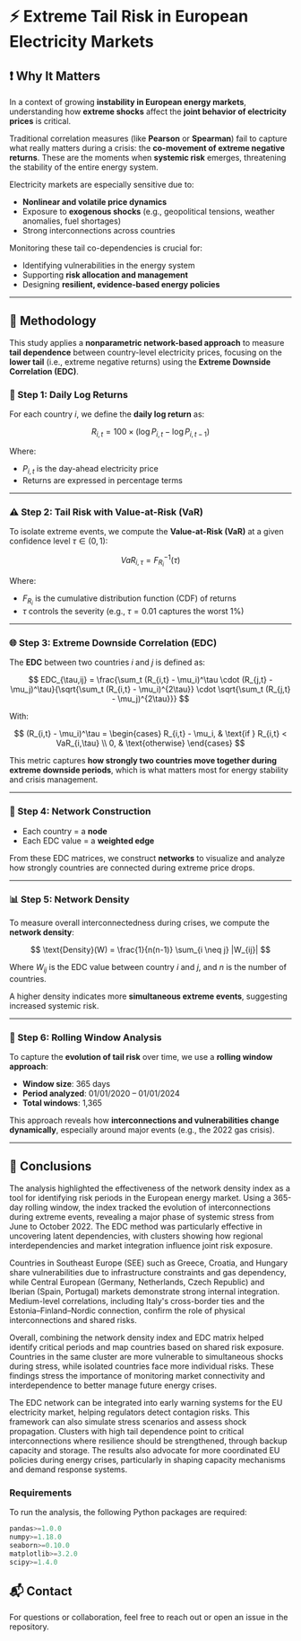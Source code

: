 # ⚡ Extreme Tail Risk in European Electricity Markets

## ❗ Why It Matters

In a context of growing **instability in European energy markets**, understanding how **extreme shocks** affect the **joint behavior of electricity prices** is critical.

Traditional correlation measures (like **Pearson** or **Spearman**) fail to capture what really matters during a crisis: the **co-movement of extreme negative returns**. These are the moments when **systemic risk** emerges, threatening the stability of the entire energy system.

Electricity markets are especially sensitive due to:

- **Nonlinear and volatile price dynamics**
- Exposure to **exogenous shocks** (e.g., geopolitical tensions, weather anomalies, fuel shortages)
- Strong interconnections across countries

Monitoring these tail co-dependencies is crucial for:

- Identifying vulnerabilities in the energy system  
- Supporting **risk allocation and management**
- Designing **resilient, evidence-based energy policies**

---

## 🧠 Methodology

This study applies a **nonparametric network-based approach** to measure **tail dependence** between country-level electricity prices, focusing on the **lower tail** (i.e., extreme negative returns) using the **Extreme Downside Correlation (EDC)**.

### 🔢 Step 1: Daily Log Returns

For each country $i$, we define the **daily log return** as:

$$
R_{i,t} = 100 \times (\log P_{i,t} - \log P_{i,t-1})
$$

Where:
- $P_{i,t}$ is the day-ahead electricity price
- Returns are expressed in percentage terms

---

### ⚠️ Step 2: Tail Risk with Value-at-Risk (VaR)

To isolate extreme events, we compute the **Value-at-Risk (VaR)** at a given confidence level $\tau \in (0, 1)$:

$$
VaR_{i,\tau} = F^{-1}_{R_i}(\tau)
$$

Where:
- $F_{R_i}$ is the cumulative distribution function (CDF) of returns
- $\tau$ controls the severity (e.g., $\tau = 0.01$ captures the worst 1%)

---

### 🌐 Step 3: Extreme Downside Correlation (EDC)

The **EDC** between two countries $i$ and $j$ is defined as:

$$
EDC_{\tau,ij} = \frac{\sum_t (R_{i,t} - \mu_i)^\tau \cdot (R_{j,t} - \mu_j)^\tau}{\sqrt{\sum_t (R_{i,t} - \mu_i)^{2\tau}} \cdot \sqrt{\sum_t (R_{j,t} - \mu_j)^{2\tau}}}
$$

With:

$$
(R_{i,t} - \mu_i)^\tau = 
\begin{cases}
R_{i,t} - \mu_i, & \text{if } R_{i,t} < VaR_{i,\tau} \\
0, & \text{otherwise}
\end{cases}
$$

This metric captures **how strongly two countries move together during extreme downside periods**, which is what matters most for energy stability and crisis management.

---

### 🔗 Step 4: Network Construction

- Each country = a **node**
- Each EDC value = a **weighted edge**

From these EDC matrices, we construct **networks** to visualize and analyze how strongly countries are connected during extreme price drops.

---

### 📊 Step 5: Network Density

To measure overall interconnectedness during crises, we compute the **network density**:

$$
\text{Density}(W) = \frac{1}{n(n-1)} \sum_{i \neq j} |W_{ij}|
$$

Where $W_{ij}$ is the EDC value between country $i$ and $j$, and $n$ is the number of countries.

A higher density indicates more **simultaneous extreme events**, suggesting increased systemic risk.

---

### 🔁 Step 6: Rolling Window Analysis

To capture the **evolution of tail risk** over time, we use a **rolling window approach**:

- **Window size**: 365 days
- **Period analyzed**: 01/01/2020 – 01/01/2024
- **Total windows**: 1,365

This approach reveals how **interconnections and vulnerabilities change dynamically**, especially around major events (e.g., the 2022 gas crisis).

---

## 📌 Conclusions


The analysis highlighted the effectiveness of the network density index as a tool for identifying risk periods in the European energy market. Using a 365-day rolling window, the index tracked the evolution of interconnections during extreme events, revealing a major phase of systemic stress from June to October 2022. The EDC method was particularly effective in uncovering latent dependencies, with clusters showing how regional interdependencies and market integration influence joint risk exposure.

Countries in Southeast Europe (SEE) such as Greece, Croatia, and Hungary share vulnerabilities due to infrastructure constraints and gas dependency, while Central European (Germany, Netherlands, Czech Republic) and Iberian (Spain, Portugal) markets demonstrate strong internal integration. Medium-level correlations, including Italy's cross-border ties and the Estonia–Finland–Nordic connection, confirm the role of physical interconnections and shared risks.

Overall, combining the network density index and EDC matrix helped identify critical periods and map countries based on shared risk exposure. Countries in the same cluster are more vulnerable to simultaneous shocks during stress, while isolated countries face more individual risks. These findings stress the importance of monitoring market connectivity and interdependence to better manage future energy crises.

The EDC network can be integrated into early warning systems for the EU electricity market, helping regulators detect contagion risks. This framework can also simulate stress scenarios and assess shock propagation. Clusters with high tail dependence point to critical interconnections where resilience should be strengthened, through backup capacity and storage. The results also advocate for more coordinated EU policies during energy crises, particularly in shaping capacity mechanisms and demand response systems.
### Requirements

To run the analysis, the following Python packages are required:

```python
pandas>=1.0.0
numpy>=1.18.0
seaborn>=0.10.0
matplotlib>=3.2.0
scipy>=1.4.0
```

## 📬 Contact

For questions or collaboration, feel free to reach out or open an issue in the repository.
